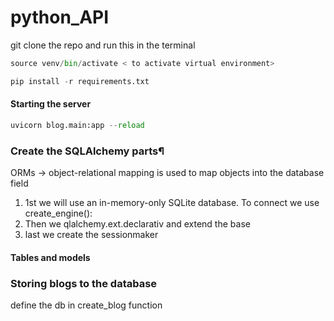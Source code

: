 # python_API

git clone the repo and run this in the terminal



```python
source venv/bin/activate < to activate virtual environment>

pip install -r requirements.txt
```

#### Starting the server 

```python
uvicorn blog.main:app --reload
```

### Create the SQLAlchemy parts¶
ORMs -> object-relational mapping
is used to map objects into the database field 

1. 1st we will use an in-memory-only SQLite database. To connect we use create_engine():
2. Then we qlalchemy.ext.declarativ and extend the base 
3. last we create the sessionmaker

#### Tables and models 

### Storing blogs to the database

define the db in create_blog function